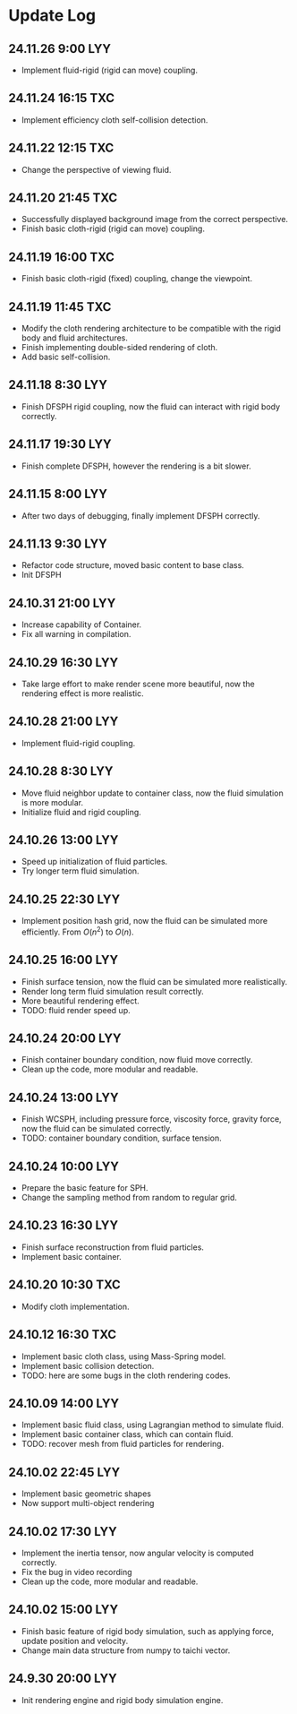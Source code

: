# Update Log

## 24.11.26 9:00 LYY

- Implement fluid-rigid (rigid can move) coupling.

## 24.11.24 16:15 TXC

- Implement efficiency cloth self-collision detection.

## 24.11.22 12:15 TXC

- Change the perspective of viewing fluid.

## 24.11.20 21:45 TXC

- Successfully displayed background image from the correct perspective.
- Finish basic cloth-rigid (rigid can move) coupling.

## 24.11.19 16:00 TXC

- Finish basic cloth-rigid (fixed) coupling, change the viewpoint.

## 24.11.19 11:45 TXC

- Modify the cloth rendering architecture to be compatible with the rigid body and fluid architectures.
- Finish implementing double-sided rendering of cloth.
- Add basic self-collision.

## 24.11.18 8:30 LYY

- Finish DFSPH rigid coupling, now the fluid can interact with rigid body correctly.

## 24.11.17 19:30 LYY

- Finish complete DFSPH, however the rendering is a bit slower.

## 24.11.15 8:00 LYY

- After two days of debugging, finally implement DFSPH correctly.

## 24.11.13 9:30 LYY

- Refactor code structure, moved basic content to base class.
- Init DFSPH

## 24.10.31 21:00 LYY

- Increase capability of Container.
- Fix all warning in compilation.

## 24.10.29 16:30 LYY

- Take large effort to make render scene more beautiful, now the rendering effect is more realistic.

## 24.10.28 21:00 LYY

- Implement fluid-rigid coupling.

## 24.10.28 8:30 LYY

- Move fluid neighbor update to container class, now the fluid simulation is more modular.
- Initialize fluid and rigid coupling.

## 24.10.26 13:00 LYY

- Speed up initialization of fluid particles.
- Try longer term fluid simulation.

## 24.10.25 22:30 LYY

- Implement position hash grid, now the fluid can be simulated more efficiently. From $O(n^2)$ to $O(n)$.

## 24.10.25 16:00 LYY

- Finish surface tension, now the fluid can be simulated more realistically.
- Render long term fluid simulation result correctly.
- More beautiful rendering effect.
- TODO: fluid render speed up.

## 24.10.24 20:00 LYY

- Finish container boundary condition, now fluid move correctly.
- Clean up the code, more modular and readable.

## 24.10.24 13:00 LYY

- Finish WCSPH, including pressure force, viscosity force, gravity force, now the fluid can be simulated correctly.
- TODO: container boundary condition, surface tension.

## 24.10.24 10:00 LYY

- Prepare the basic feature for SPH.
- Change the sampling method from random to regular grid.

## 24.10.23 16:30 LYY

- Finish surface reconstruction from fluid particles.
- Implement basic container.

## 24.10.20 10:30 TXC

- Modify cloth implementation.

## 24.10.12 16:30 TXC

- Implement basic cloth class, using Mass-Spring model.
- Implement basic collision detection.
- TODO: here are some bugs in the cloth rendering codes.

## 24.10.09 14:00 LYY

- Implement basic fluid class, using Lagrangian method to simulate fluid.
- Implement basic container class, which can contain fluid.
- TODO: recover mesh from fluid particles for rendering.

## 24.10.02 22:45 LYY

- Implement basic geometric shapes
- Now support multi-object rendering

## 24.10.02 17:30 LYY

- Implement the inertia tensor, now angular velocity is computed correctly.
- Fix the bug in video recording
- Clean up the code, more modular and readable.

## 24.10.02 15:00 LYY

- Finish basic feature of rigid body simulation, such as applying force, update position and velocity.
- Change main data structure from numpy to taichi vector.

## 24.9.30 20:00 LYY

- Init rendering engine and rigid body simulation engine.
